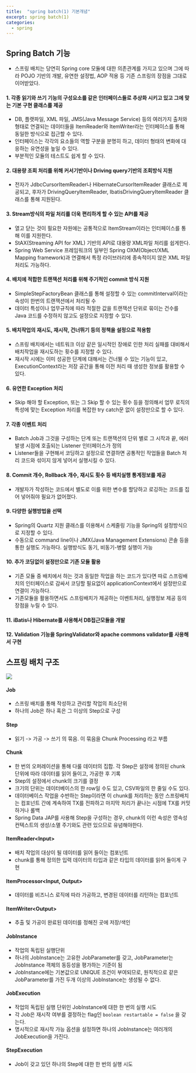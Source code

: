 ```yaml
---
title:  "spring batch(1) 기본개념"
excerpt: spring batch(1)
categories:
  - spring
---
```


## Spring Batch 기능
- 스프링 배치는 당연히 Spring core 모듈에 대한 의존관계를 가지고 있으며 그에 따라 POJO 기반의 개발, 유연한 설정법, AOP 적용 등 기존 스프링의 장점을 그대로 이어받았다.

#### 1. 각종 읽기와 쓰기 기능의 구성요소를 같은 인터페이스들로 추상화 시키고 있고 그에 맞는 기본 구현 클래스를 제공  
- DB, 플랫파일, XML 파일, JMS(Java Message Service) 등의 여러가지 출처와 형태로 연결되는 데이터들을 ItemReader와 ItemWriter라는 인터페이스를 통해 동일한 방식으로 접근할 수 있다.
- 인터페이스는 각각의 요소들의 역할 구분을 분명히 하고, 데이터 형태의 변화에 대응하는 유연성을 높일 수 있다.
- 부분적인 모듈의 테스트도 쉽게 할 수 있다.

#### 2. 대용량 조회 처리를 위해 커서기반이나 Driving query기반의 조회방식 지원
- 전자가 JdbcCursorItemReader나 HibernateCursorItemReader 클래스로 제공되고, 후자가 DrivingQueryItemReader, IbatisDrivingQueryItemReader 클래스를 통해 지원된다.

#### 3. Stream방식의 파일 처리를 더욱 편리하게 할 수 있는 API를 제공
- 열고 닫는 것이 필요한 자원에는 공통적으로 ItemStream이라는 인터페이스를 통해 이를 지원한다.
- StAX(Streaming API for XML) 기반의 API로 대용량 XML파일 처리를 쉽게한다.
- Spring Web Service 프레임워크의 일부인 Spring OXM(Object/XML Mapping framework)과 연결해서 특정 라이브러리에 종속적이지 않은 XML 파일 처리도 가능하다.

#### 4. 배치에 적합한 트랜잭션 처리를 위해 주기적인 commit 방식 지원
- SimpleStepFactoryBean 클래스를 통해 설정할 수 있는 commitInterval이라는 속성이 한번의 트랜잭션에서 처리될 수
- 데이터 특성이나 업무규칙에 따라 적절한 값을 트랜잭션 단위로 묶이는 건수를 Java 코드를 수정하지 않고도 설정으로 지정할 수 있다.

#### 5. 배치작업의 재시도, 재시작, 건너뛰기 등의 정책을 설정으로 적용함
- 스프링 배치에서는 네트워크 이상 같은 일시적인 장애로 인한 처리 실패를 대비해서 배치작업을 재시도하는 횟수를 지정할 수 있다.
- 재시작 시에는 이미 성공한 단계에 대해서는 건너뛸 수 있는 기능이 있고, ExecutionContext라는 저장 공간을 통해 이전 처리 때 생성한 정보를 활용할 수 있다.

#### 6. 유연한 Exception 처리
- Skip 해야 할 Exception, 또는 그 Skip 할 수 있는 횟수 등을 정의해서 업무 로직의 특성에 맞는 Exception 처리를 복잡한 try catch문 없이 설정만으로 할 수 있다.

#### 7. 각종 이벤트 처리
- Batch Job과 그것을 구성하는 단계 또는 트랜잭션의 단위 별로 그 시작과 끝, 에러 발생 시점에 호출되는 Listener 인터페이스가 정의
- Listener들을 구현해서 코딩하고 설정으로 연결하면 공통적인 작업들을 Batch 처리 코드와 섞이지 않게 넣어서 실행시킬 수 있다.

#### 8. Commit 개수, Rollback 개수, 재시도 횟수 등 배치실행 통계정보를 제공
- 개발자가 작성하는 코드에서 별도로 이를 위한 변수를 할당하고 로깅하는 코드를 집어 넣어줘야 필요가 없어졌다.

#### 9. 다양한 실행방법을 선택
- Spring의 Quartz 지원 클래스를 이용해서 스케줄링 기능을 Spring의 설정방식으로 지정할 수 있다.
- 수동으로 command line이나 JMX(Java Management Extensions) 콘솔 등을 통한 실행도 가능하다. 실행방식도 동기, 비동기-병렬 실행이 가능

#### 10. 추가 코딩없이 설정만으로 기존 모듈 활용
- 기존 모듈 중 배치에서 하는 것과 동일한 작업을 하는 코드가 있다면 따로 스프링배치의 인터페이스로 감싸서 코딩할 필요없이 applicationContext에서 설정만으로 연결이 가능하다.
- 기존모듈을 활용하면서도 스프링배치가 제공하는 이벤트처리, 실행정보 제공 등의 장점을 누릴 수 있다.

#### 11. iBatis나 Hibernate를 사용해서 DB접근모듈을 개발
#### 12. Validation 기능을 SpringValidator와 apache commons validator를 사용해서 구현

## 스프링 배치 구조

<img src="https://cys779988.github.io/assets/img/springbatch-1.PNG">


#### Job
- 스프링 배치를 통해 작성하고 관리할 작업의 최소단위
- 하나의 Job은 하나 혹은 그 이상의 Step으로 구성

#### Step
- 읽기 -> 가공 -> 쓰기 의 묶음. 이 묶음을 Chunk Processing 라고 부름

#### Chunk
- 한 번의 오퍼레이션을 통해 다룰 데이터의 집합. 각 Step은 설정에 정의된 chunk 단위에 따라 데이터를 읽어 들이고, 가공한 후 기록
- Step의 설정에서 chunk의 크기를 결정
- 크기의 단위는 데이터베이스의 한 row일 수도 있고, CSV파일의 한 줄일 수도 있다.
- 데이터베이스 작업을 수반하는 Step이라면 이 chunk를 처리하는 동안 스프링배치는 컴포넌트 간에 계속하여 TX를 전파하고 마지막 처리가 끝나는 시점에 TX를 커밋하거나 롤백
- Spring Data JAP를 사용해 Step을 구성하는 경우, chunk의 이런 속성은 영속성 컨텍스트의 생성/소멸 주기와도 관련 있으므로 유념해야한다.

#### ItemReader\<Input\>
- 배치 작업의 대상이 될 데이터를 읽어 들이는 컴포넌트
- chunk를 통해 정의한 입력 데이터의 타입과 같은 타입의 데이터를 읽어 들이게 구현
  
#### ItemProcessor\<Input, Output\>
- 데이터를 비즈니스 로직에 따라 가공하고, 변경된 데이터를 리턴하는 컴포넌트

#### ItemWriter\<Output\>
- 추출 및 가공이 완료된 데이터를 정해진 곳에 저장/색인

#### JobInstance
- 작업의 독립된 실행단위
- 하나의 JobInstance는 고유한 JobParameter를 갖고, JobParameter는 JobInstance 객체의 동등성을 평가하는 기준이 됨
- JobInstance에는 기본값으로 UNIQUE 조건이 부여되므로, 원칙적으로 같은 JobParameter를 가진 두개 이상의 JobInstance는 생성될 수 없다.

#### JobExecution
- 작업의 독립된 실행 단위인 JobInstance에 대한 한 번의 실행 시도
- 각 Job은 재시작 여부를 결정하는 flag인   ```boolean restartable = false```  을 갖는다.
- 명시적으로 재시작 가능 옵션을 설정하면 하나의 JobInstance는 여러개의 JobExecution을 가진다.

#### StepExecution
- Job이 갖고 있던 하나의 Step에 대한 한 번의 실행 시도

#### 
